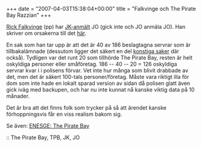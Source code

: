 +++
date = "2007-04-03T15:38:04+00:00"
title = "Falkvinge och The Pirate Bay Razzian"
+++

[Rick Falkvinge][1] (pp) har [JK-anmält][2] JO (gick inte och JO anmäla JO). Han skriver om orsakerna till det [här][3].

En sak som han tar upp är att det är 40 av 186 beslagtagna servrar som är tillbakalämnade (dessutom ligger det säkert en del [konstiga saker][4] där också). Tydligen var det runt 20 som tillhörde The Pirate Bay, resten är helt oskyldiga personer eller småföretag. 186 -- 40 -- 20 = 126 oskyldiga servrar kvar i i polisens förvar. Vet inte hur många som blivit drabbade av det, men det är säkert 100-tals personer/företag. Måste vara riktigt illa för dom som inte hade en lokalt sparad version av sidan då polisen glatt även gick iväg med backupen, och har nu inte kunnat nå kanske viktig data på 10 månader.

Det är bra att det finns folk som trycker på så att ärendet kanske förhoppningsvis får en viss realism bakom sig.

Se även: [ENESGE: The Pirate Bay][5]

:: The Pirate Bay, TPB, JK, JO

<small></small>

 [1]: http://www.falkvinge.com
 [2]: http://www.falkvinge.com/2007/04/jk-anmlan-av-jo.html
 [3]: http://www.falkvinge.com/2007/04/min-kritik-mot-jo.html
 [4]: http://junkpile.se/~s/wp/2006/06/tpb-saker/
 [5]: http://junkpile.se/~s/wp/2007/01/the-pirate-bay/
